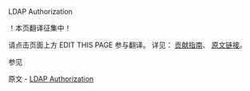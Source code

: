  LDAP Authorization

 ！本页翻译征集中！

请点击页面上方 EDIT THIS PAGE 参与翻译。
详见：
[贡献指南]( https://github.com/JinMuInfo/MongoDB-Manual-zh/blob/master/CONTRIBUTING.md )、
[原文链接](  https://docs.mongodb.com/manual/core/security-ldap-external/  )。

 参见

原文 - [LDAP Authorization]( https://docs.mongodb.com/manual/core/security-ldap-external/ )

